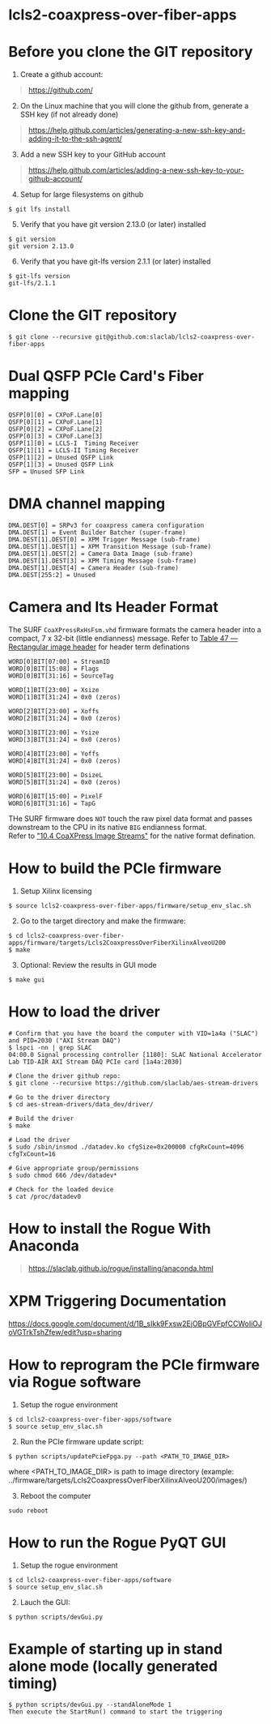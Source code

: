 # lcls2-coaxpress-over-fiber-apps

<!--- ######################################################## -->

# Before you clone the GIT repository

1) Create a github account:
> https://github.com/

2) On the Linux machine that you will clone the github from, generate a SSH key (if not already done)
> https://help.github.com/articles/generating-a-new-ssh-key-and-adding-it-to-the-ssh-agent/

3) Add a new SSH key to your GitHub account
> https://help.github.com/articles/adding-a-new-ssh-key-to-your-github-account/

4) Setup for large filesystems on github

```
$ git lfs install
```

5) Verify that you have git version 2.13.0 (or later) installed 

```
$ git version
git version 2.13.0
```

6) Verify that you have git-lfs version 2.1.1 (or later) installed 

```
$ git-lfs version
git-lfs/2.1.1
```

# Clone the GIT repository

```
$ git clone --recursive git@github.com:slaclab/lcls2-coaxpress-over-fiber-apps
```

<!--- ######################################################## -->

# Dual QSFP PCIe Card's Fiber mapping

```
QSFP[0][0] = CXPoF.Lane[0]
QSFP[0][1] = CXPoF.Lane[1]
QSFP[0][2] = CXPoF.Lane[2]
QSFP[0][3] = CXPoF.Lane[3]
QSFP[1][0] = LCLS-I  Timing Receiver
QSFP[1][1] = LCLS-II Timing Receiver
QSFP[1][2] = Unused QSFP Link
QSFP[1][3] = Unused QSFP Link
SFP = Unused SFP Link
```

<!--- ######################################################## -->

# DMA channel mapping

```
DMA.DEST[0] = SRPv3 for coaxpress camera configuration
DMA.DEST[1] = Event Builder Batcher (super-frame)
DMA.DEST[1].DEST[0] = XPM Trigger Message (sub-frame)
DMA.DEST[1].DEST[1] = XPM Transition Message (sub-frame)
DMA.DEST[1].DEST[2] = Camera Data Image (sub-frame)
DMA.DEST[1].DEST[3] = XPM Timing Message (sub-frame)
DMA.DEST[1].DEST[4] = Camera Header (sub-frame)
DMA.DEST[255:2] = Unused
```

<!--- ######################################################## -->

# Camera and Its Header Format

The SURF `CoaXPressRxHsFsm.vhd` firmware formats the camera header into a compact, 7 x 32-bit (little endianness) message.
Refer to [Table 47 ― Rectangular image header](http://jiia.org/wp-content/themes/jiia/pdf/standard_dl/coaxpress/CXP-001-2021.pdf)
for header term definations 

```
WORD[0]BIT[07:00] = StreamID
WORD[0]BIT[15:08] = Flags
WORD[0]BIT[31:16] = SourceTag

WORD[1]BIT[23:00] = Xsize
WORD[1]BIT[31:24] = 0x0 (zeros)

WORD[2]BIT[23:00] = Xoffs
WORD[2]BIT[31:24] = 0x0 (zeros)

WORD[3]BIT[23:00] = Ysize
WORD[3]BIT[31:24] = 0x0 (zeros)

WORD[4]BIT[23:00] = Yoffs
WORD[4]BIT[31:24] = 0x0 (zeros)

WORD[5]BIT[23:00] = DsizeL
WORD[5]BIT[31:24] = 0x0 (zeros)

WORD[6]BIT[15:00] = PixelF
WORD[6]BIT[31:16] = TapG
```

THe SURF firmware does `NOT` touch the raw pixel data format and passes downstream to the CPU in its native `BIG` endianness format.  
Refer to ["10.4 CoaXPress Image Streams"](http://jiia.org/wp-content/themes/jiia/pdf/standard_dl/coaxpress/CXP-001-2021.pdf)
for the native format defination.

<!--- ######################################################## -->

# How to build the PCIe firmware

1) Setup Xilinx licensing
```
$ source lcls2-coaxpress-over-fiber-apps/firmware/setup_env_slac.sh
```

2) Go to the target directory and make the firmware:
```
$ cd lcls2-coaxpress-over-fiber-apps/firmware/targets/Lcls2CoaxpressOverFiberXilinxAlveoU200
$ make
```

3) Optional: Review the results in GUI mode
```
$ make gui
```

<!--- ######################################################## -->

# How to load the driver

```
# Confirm that you have the board the computer with VID=1a4a ("SLAC") and PID=2030 ("AXI Stream DAQ")
$ lspci -nn | grep SLAC
04:00.0 Signal processing controller [1180]: SLAC National Accelerator Lab TID-AIR AXI Stream DAQ PCIe card [1a4a:2030]

# Clone the driver github repo:
$ git clone --recursive https://github.com/slaclab/aes-stream-drivers

# Go to the driver directory
$ cd aes-stream-drivers/data_dev/driver/

# Build the driver
$ make

# Load the driver
$ sudo /sbin/insmod ./datadev.ko cfgSize=0x200000 cfgRxCount=4096 cfgTxCount=16

# Give appropriate group/permissions
$ sudo chmod 666 /dev/datadev*

# Check for the loaded device
$ cat /proc/datadev0

```

<!--- ######################################################## -->

# How to install the Rogue With Anaconda

> https://slaclab.github.io/rogue/installing/anaconda.html

<!--- ######################################################## -->

# XPM Triggering Documentation

https://docs.google.com/document/d/1B_sIkk9Fxsw2EjOBpGVFpfCCWoIiOJoVGTrkTshZfew/edit?usp=sharing

<!--- ######################################################## -->

# How to reprogram the PCIe firmware via Rogue software

1) Setup the rogue environment
```
$ cd lcls2-coaxpress-over-fiber-apps/software
$ source setup_env_slac.sh
```

2) Run the PCIe firmware update script:
```
$ python scripts/updatePcieFpga.py --path <PATH_TO_IMAGE_DIR>
```
where <PATH_TO_IMAGE_DIR> is path to image directory (example: ../firmware/targets/Lcls2CoaxpressOverFiberXilinxAlveoU200/images/)

3) Reboot the computer
```
sudo reboot
```

<!--- ######################################################## -->

# How to run the Rogue PyQT GUI

1) Setup the rogue environment
```
$ cd lcls2-coaxpress-over-fiber-apps/software
$ source setup_env_slac.sh
```

2) Lauch the GUI:
```
$ python scripts/devGui.py
```

# Example of starting up in stand alone mode (locally generated timing)
```
$ python scripts/devGui.py --standAloneMode 1
Then execute the StartRun() command to start the triggering
```

<!--- ######################################################## -->
